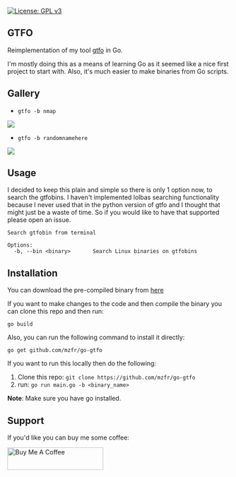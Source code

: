 [![License: GPL v3](https://img.shields.io/badge/License-GPLv3-blue.svg)](https://www.gnu.org/licenses/gpl-3.0)

## GTFO

Reimplementation of my tool [gtfo](https://github.com/mzfr/gtfo) in Go.

I'm mostly doing this as a means of learning Go as it seemed like a nice first project to start with. Also, it's much easier to make binaries from Go scripts.

## Gallery

* `gtfo -b nmap`

![](images/gtfo.png)

* `gtfo -b randomnamehere`

![](images/err.png)

## Usage

I decided to keep this plain and simple so there is only 1 option now, to search the gtfobins. I haven't implemented lolbas searching functionality because I never used that in the python version	of gtfo and I thought that might just be a waste of time. So if you would like to have that supported please open an issue.

```
Search gtfobin from terminal

Options:
  -b, --bin <binary>       Search Linux binaries on gtfobins
```

## Installation

You can download the pre-compiled binary from [here](https://github.com/mzfr/go-gtfo/releases)

If you want to make changes to the code and then compile the binary you can clone this repo and then run:

```
go build
```

Also, you can run the following command to install it directly:

```
go get github.com/mzfr/go-gtfo
```

If you want to run this locally then do the following:

1) Clone this repo: `git clone https://github.com/mzfr/go-gtfo`
2) run: `go run main.go -b <binary_name>`

__Note__: Make sure you have go installed.

## Support

If you'd like you can buy me some coffee:

<a href="https://www.buymeacoffee.com/mzfr" target="_blank"><img src="https://cdn.buymeacoffee.com/buttons/default-orange.png" alt="Buy Me A Coffee" style="height: 51px !important;width: 217px !important;" ></a>
